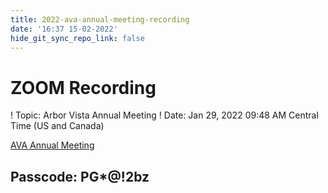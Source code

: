 ```yaml
---
title: 2022-ava-annual-meeting-recording
date: '16:37 15-02-2022'
hide_git_sync_repo_link: false
---
```


# ZOOM Recording

! Topic: Arbor Vista Annual Meeting
! Date: Jan 29, 2022 09:48 AM Central Time (US and Canada)

[AVA Annual Meeting](https://us02web.zoom.us/rec/share/2VQrT8Hhy7mVhChgB47pJQsu9pgnHFUw-0_ZPQwNGxCOuMbhWCkVmdUyhaF-pnb7.5fXJ64c4CCq25QF_) 

## Passcode: PG*@!2bz